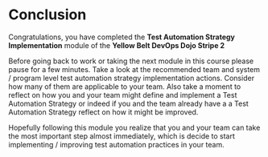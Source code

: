 # Conclusion

Congratulations, you have completed the **Test Automation Strategy Implementation** module of the **Yellow Belt DevOps Dojo Stripe 2**

Before going back to work or taking the next module in this course please pause for a few minutes. Take a look at the recommended team and system / program level test automation strategy implementation actions. Consider how many of them are applicable to your team. Also take a moment to reflect on how you and your team might define and implement a Test Automation Strategy or indeed if you and the team already have a a Test Automation Strategy reflect on how it might be improved.

Hopefully following this module you realize that you and your team can take the most important step almost immediately, which is decide to start implementing / improving test automation practices in your team.
